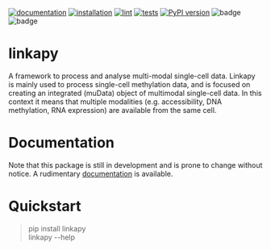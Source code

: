 [![documentation](https://github.com/WardDeb/linkapy/actions/workflows/docs.yml/badge.svg)](https://github.com/WardDeb/linkapy/actions/workflows/docs.yml)
[![installation](https://github.com/WardDeb/linkapy/actions/workflows/pip.yml/badge.svg)](https://github.com/WardDeb/linkapy/actions/workflows/pip.yml)
[![lint](https://github.com/WardDeb/linkapy/actions/workflows/lint.yml/badge.svg)](https://github.com/WardDeb/linkapy/actions/workflows/lint.yml)
[![tests](https://github.com/WardDeb/linkapy/actions/workflows/test.yml/badge.svg)](https://github.com/WardDeb/linkapy/actions/workflows/test.yml)
[![PyPI version](https://img.shields.io/pypi/v/linkapy)](https://pypi.org/project/linkapy/)
![badge](https://img.shields.io/endpoint?url=https://gist.githubusercontent.com/WardDeb/d0010eb142b962632f94c164c502b506/raw/coverage.json)
![badge](https://img.shields.io/endpoint?url=https://gist.githubusercontent.com/WardDeb/f4d532defe4f2caecec457d6653d933e/raw/coverage.json)
# linkapy
A framework to process and analyse multi-modal single-cell data.
Linkapy is mainly used to process single-cell methylation data, and is focused on creating an integrated (muData) object of multimodal single-cell data. In this context it means that multiple modalities (e.g. accessibility, DNA methylation, RNA expression) are available from the same cell. 

# Documentation

Note that this package is still in development and is prone to change without notice. 
A rudimentary [documentation](https://linkapy.readthedocs.io/en/latest/) is available.

# Quickstart

  > pip install linkapy  
  > linkapy --help
